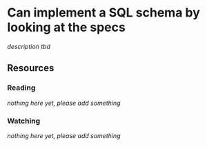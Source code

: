 # Can implement a SQL schema by looking at the specs
_description tbd_
## Resources
### Reading
_nothing here yet, please add something_
### Watching
_nothing here yet, please add something_
